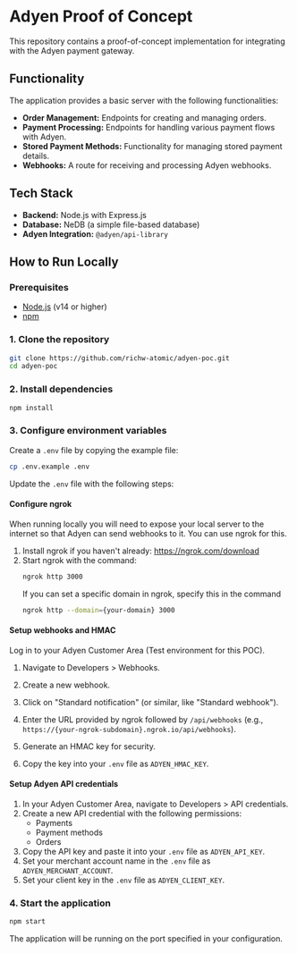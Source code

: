 # Adyen Proof of Concept

This repository contains a proof-of-concept implementation for integrating with the Adyen payment gateway.

## Functionality

The application provides a basic server with the following functionalities:

*   **Order Management:** Endpoints for creating and managing orders.
*   **Payment Processing:** Endpoints for handling various payment flows with Adyen.
*   **Stored Payment Methods:** Functionality for managing stored payment details.
*   **Webhooks:** A route for receiving and processing Adyen webhooks.

## Tech Stack

*   **Backend:** Node.js with Express.js
*   **Database:** NeDB (a simple file-based database)
*   **Adyen Integration:** `@adyen/api-library`

## How to Run Locally

### Prerequisites

*   [Node.js](https://nodejs.org/) (v14 or higher)
*   [npm](https://www.npmjs.com/)

### 1. Clone the repository

```bash
git clone https://github.com/richw-atomic/adyen-poc.git
cd adyen-poc
```

### 2. Install dependencies

```bash
npm install
```

### 3. Configure environment variables

Create a `.env` file by copying the example file:

```bash
cp .env.example .env
```

Update the `.env` file with the following steps:

#### Configure ngrok
When running locally you will need to expose your local server to the internet so that Adyen can send webhooks to it. You can use ngrok for this.
1. Install ngrok if you haven't already: https://ngrok.com/download
2. Start ngrok with the command:
   ```bash
   ngrok http 3000
   ```
    If you can set a specific domain in ngrok, specify this in the command
    ```bash
    ngrok http --domain={your-domain} 3000
    ```

#### Setup webhooks and HMAC
Log in to your Adyen Customer Area (Test environment for this POC).

1. Navigate to Developers > Webhooks.

1. Create a new webhook.
1. Click on "Standard notification" (or similar, like "Standard webhook").
1. Enter the URL provided by ngrok followed by `/api/webhooks` (e.g., `https://{your-ngrok-subdomain}.ngrok.io/api/webhooks`).
1. Generate an HMAC key for security.
1. Copy the key into your `.env` file as `ADYEN_HMAC_KEY`.

#### Setup Adyen API credentials
1. In your Adyen Customer Area, navigate to Developers > API credentials.
2. Create a new API credential with the following permissions:
   - Payments
   - Payment methods
   - Orders
3. Copy the API key and paste it into your `.env` file as `ADYEN_API_KEY`.
4. Set your merchant account name in the `.env` file as `ADYEN_MERCHANT_ACCOUNT`.
5. Set your client key in the `.env` file as `ADYEN_CLIENT_KEY`.

### 4. Start the application

```bash
npm start
```

The application will be running on the port specified in your configuration.
